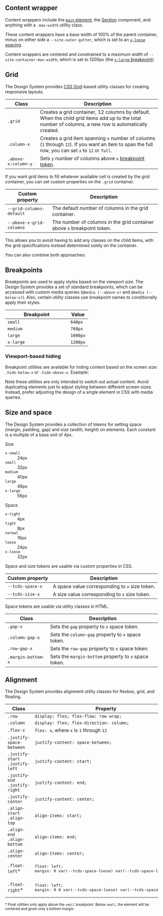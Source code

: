 <!--lede
  Layout is the arrangement, sizing, and spacing of elements on a page. The Design System provides utilities for implementing layouts in a consistent and responsive manner.
lede-->

## Content wrapper
Content wrappers include the [`main` element](/content/main), the [Section](/components/section) component, and anything with a `.max-width` utility class.

These content wrappers have a base width of 100% of the parent container, minus on either side a `--site-outer-gutter`, which is set to an [`x-loose` spacing](#size-and-space).

Content wrappers are centered and constrained to a maximum width of `--site-container-max-width`, which is set to 1200px (the [`x-large` breakpoint](#breakpoints)).

## Grid
The Design System provides [CSS Grid](https://developer.mozilla.org/en-US/docs/Web/CSS/CSS_Grid_Layout)-based utility classes for creating responsive layouts.

<table>
  <thead>
    <tr>
      <th>Class</th>
      <th>Description</th>
    </tr>
  </thead>
  <tbody>
    <tr>
      <td><code>.grid</code></td>
      <td>Creates a grid container, 12 columns by default. When the child grid items add up to the total number of columns, a new row is automatically created.</td>
    </tr>
    <tr>
      <td><code>.column-x</code></td>
      <td>Creates a grid item spanning <code>x</code> number of columns (<code>1</code> through <code>12</code>). If you want an item to span the full row, you can set <code>x</code> to <code>12</code> or <code>full</code>.</td>
    </tr>
    <tr>
      <td style="white-space: nowrap"><code>.above-x:column-y</code></td>
      <td>Sets <code>y</code> number of columns above <code>x</code> <a href="#breakpoints">breakpoint token</a>.</td>
    </tr>
  </tbody>
</table>

<style>
  .grid--example > div {
    background: var(--tcds-color-blue-x-light);
    padding: 1rem;
    border-radius: 10px;
    text-align: center;
    font-family: var(--tcds-font-ui);
  }
</style>

<!--twig
{% embed "@tch/includes/example.twig" %}
{% block content %}
<p><small>Resize the window to see responsive changes to the column spans.</small></p>

<div class="grid grid--example gap-normal">
  <div class="column-full above-medium:column-6 above-large:column-3">
    <span class="hide-above-medium">12/12</span>
    <span class="hide-below-medium hide-above-large">6/12</span>
    <span class="hide-below-large">3/12</span>
  </div>
  <div class="column-full above-medium:column-6 above-large:column-9">
    <span class="hide-above-medium">12/12</span>
    <span class="hide-below-medium hide-above-large">6/12</span>
    <span class="hide-below-large">9/12</span>
  </div>
  <div class="column-full above-large:column-6">
    <span class="hide-above-large">12/12</span>
    <span class="hide-below-large">6/12</span>
  </div>
  <div class="column-full above-large:column-6">
    <span class="hide-above-large">12/12</span>
    <span class="hide-below-large">6/12</span>
  </div>
</div>
{% endblock %}
{% block code %}
<div class="grid">
  <div class="column-full above-medium:column-6 above-large:column-3">
    ...
  </div>
  <div class="column-full above-medium:column-6 above-large:column-9">
    ...
  </div>
  <div class="column-full above-large:column-6">
    ...
  </div>
  <div class="column-full above-large:column-6">
    ...
  </div>
</div>
{% endblock %}
{% endembed %}
twig-->

If you want grid items to fill whatever available cell is created by the grid container, you can set custom properties on the `.grid` container.

<table>
  <thead>
    <tr>
      <th>Custom property</th>
      <th>Description</th>
    </tr>
  </thead>
  <tbody>
    <tr>
      <td><code>--grid-columns-default</code></td>
      <td>The default number of columns in the grid container.</td>
    </tr>
    <tr>
      <td><code>--above-x-grid-columns</code></td>
      <td>The number of columns in the grid container above <code>x</code> breakpoint token.</td>
    </tr>
  </tbody>
</table>

<!--twig
{% embed "@tch/includes/example.twig" %}
{% block content %}
<p><small>Resize the window to see responsive changes to the grid column count.</small></p>

<div class="grid grid--example gap-normal" style="
  --grid-columns-default: 2;
  --above-medium-grid-columns: 4;
  --above-large-grid-columns: 6;
">
  <div>1</div>
  <div>2</div>
  <div>3</div>
  <div>4</div>
  <div>5</div>
  <div>6</div>
  <div>7</div>
  <div>8</div>
  <div>9</div>
</div>
{% endblock %}
{% block code %}
<div class="grid" style="
  --grid-columns-default: 2;
  --above-medium-grid-columns: 4;
  --above-large-grid-columns: 6;
">
  <div>1</div>
  <div>2</div>
  <div>3</div>
  <div>4</div>
  <div>5</div>
  <div>6</div>
  <div>7</div>
  <div>8</div>
  <div>9</div>
</div>
{% endblock %}
{% endembed %}
twig-->

This allows you to avoid having to add any classes on the child items, with the grid specifications instead determined solely on the container.

You can also combine both approaches:

<!--twig
{% embed "@tch/includes/example.twig" %}
{% block content %}
<p><small>Resize the window to see responsive changes to the grid column count.</small></p>

<div class="grid grid--example gap-normal" style="
  --grid-columns-default: 2;
  --above-medium-grid-columns: 4;
  --above-large-grid-columns: 6;
">
  <div class="column-2">1 – 2</div>
  <div>3</div>
  <div>4</div>
  <div class="column-2">5 – 6</div>
</div>
{% endblock %}
{% block code %}
<div class="grid" style="
  --grid-columns-default: 2;
  --above-medium-grid-columns: 4;
  --above-large-grid-columns: 6;
">
  <div class="column-2">1 – 2</div>
  <div>3</div>
  <div>4</div>
  <div class="column-2">5 – 6</div>
</div>
{% endblock %}
{% endembed %}
twig-->

## Breakpoints
Breakpoints are used to apply styles based on the viewport size. The Design System provides a set of standard breakpoints, which can be accessed with custom media queries (`@media (--above-x)` and `@media (--below-x)`). Also, certain utility classes use breakpoint names to conditionally apply their styles.

<table>
  <thead>
    <tr>
      <th>Breakpoint</th>
      <th>Value</th>
    </tr>
  </thead>
  <tbody>
    <tr>
      <td style="width: 19ch"><code>small</code></td>
      <td><code>640px</code></td>
    </tr>
    <tr>
      <td><code>medium</code></td>
      <td><code>768px</code></td>
    </tr>
    <tr>
      <td><code>large</code></td>
      <td><code>1000px</code></td>
    </tr>
    <tr>
      <td><code>x-large</code></td>
      <td><code>1200px</code></td>
    </tr>
  </tbody>
</table>

### Viewport-based hiding
Breakpoint utilities are available for hiding content based on the screen size: `.hide-below-x` or `.hide-above-x`. Example:

<!--twig
{% embed "@tch/includes/example.twig" %}
{% block content %}
<p class="hide-below-medium">Content not for screen sizes below 768px.</p>
<p class="hide-above-x-large">Content not for screen sizes above 1200px.</p>
{% endblock %}
{% endembed %}
twig-->

Note these utilities are only intended to switch out actual content. Avoid duplicating elements just to adjust styling between different screen sizes. Instead, prefer adjusting the design of a single element in CSS with media queries.

## Size and space
The Design System provides a collection of tokens for setting space (margin, padding, gap) and size (width, height) on elements. Each constant is a multiple of a base unit of 4px.

<div class="size-space-chart grid gap-x-loose align-center">
  <div class="column-2">
    <span class="font-weight-semibold">Size</span>
  </div>
  <dl class="size-chart row gap-normal column-10">
    <div>
      <dt><code>x-small</code></dt>
      <dd style="--size-bar-height: 24px">24px</dd>
    </div>
    <div>
      <dt><code>small</code></dt>
      <dd style="--size-bar-height: 32px">32px</dd>
    </div>
    <div>
      <dt><code>medium</code></dt>
      <dd style="--size-bar-height: 40px">40px</dd>
    </div>
    <div>
      <dt><code>large</code></dt>
      <dd style="--size-bar-height: 48px">48px</dd>
    </div>
    <div>
      <dt><code>x-large</code></dt>
      <dd style="--size-bar-height: 56px">56px</dd>
    </div>
  </dl>

  <div class="column-2">
    <span class="font-weight-semibold">Space</span>
  </div>
  <dl class="space-chart row gap-normal column-10">
    <div>
      <dt><code>x-tight</code></dt>
      <dd style="--space-bar-padding: 4px"><span>4px</span></dd>
    </div>
    <div>
      <dt><code>tight</code></dt>
      <dd style="--space-bar-padding: 8px"><span>8px</span></dd>
    </div>
    <div>
      <dt><code>normal</code></dt>
      <dd style="--space-bar-padding: 16px"><span>16px</span></dd>
    </div>
    <div>
      <dt><code>loose</code></dt>
      <dd style="--space-bar-padding: 24px"><span>24px</span></dd>
    </div>
    <div>
      <dt><code>x-loose</code></dt>
      <dd style="--space-bar-padding: 32px"><span>32px</span></dd>
    </div>
  </dl>
</div>

Space and size tokens are usable via custom properties in CSS.

<table>
  <thead>
    <tr>
      <th>Custom property</th>
      <th>Description</th>
    </tr>
  </thead>
  <tbody>
    <tr>
      <td><code>--tcds-space-x</code></td>
      <td>A space value corresponding to <code>x</code> size token.</td>
    </tr>
    <tr>
      <td><code>--tcds-size-x</code></td>
      <td>A size value corresponding to <code>x</code> size token.</td>
    </tr>
  </tbody>
</table>

Space tokens are usable via utility classes in HTML.

<table>
  <thead>
    <tr>
      <th>Class</th>
      <th>Description</th>
    </tr>
  </thead>
  <tbody>
    <tr>
      <td><code>.gap-x</code></td>
      <td>Sets the <code>gap</code> property to <code>x</code> space token.</td>
    </tr>
    <tr>
      <td><code>.column-gap-x</code></td>
      <td>Sets the <code>column-gap</code> property to <code>x</code> space token.</td>
    </tr>
    <tr>
      <td><code>.row-gap-x</code></td>
      <td>Sets the <code>row-gap</code> property to <code>x</code> space token.</td>
    </tr>
    <tr>
      <td><code>.margin-bottom-x</code></td>
      <td>Sets the <code>margin-bottom</code> property to <code>x</code> space token.</td>
    </tr>
  </tbody>
</table>

## Alignment
The Design System provides alignment utility classes for flexbox, grid, and floating.

<table>
  <thead>
    <tr>
      <th style="width: 22ch">Class</th>
      <th>Property</th>
    </tr>
  </thead>
  <tbody>
    <tr>
      <td><code>.row</code></td>
      <td><code>display: flex; flex-flow: row wrap;</code></td>
    </tr>
    <tr>
      <td><code>.column</code></td>
      <td><code>display: flex; flex-direction: column;</code></td>
    </tr>
    <tr>
      <td><code>.flex-x</code></td>
      <td><code>flex: x</code>, where <code>x</code> is <code>1</code> through <code>12</code></td>
    </tr>
    <tr>
      <td style="white-space: nowrap"><code>.justify-space-between</code></td>
      <td><code>justify-content: space-between;</code></td>
    </tr>
    <tr>
      <td><code>.justify-start</code><br><code>.justify-left</code></td>
      <td><code>justify-content: start;</code></td>
    </tr>
    <tr>
      <td><code>.justify-end</code><br><code>.justify-right</code></td>
      <td><code>justify-content: end;</code></td>
    </tr>
    <tr>
      <td><code>.justify-center</code></td>
      <td><code>justify-content: center;</code></td>
    </tr>
    <tr>
      <td><code>.align-start</code><br><code>.align-top</code></td>
      <td><code>align-items: start;</code></td>
    </tr>
    <tr>
      <td><code>.align-end</code><br><code>.align-bottom</code></td>
      <td><code>align-items: end;</code></td>
    </tr>
    <tr>
      <td><code>.align-center</code></td>
      <td><code>align-items: center;</code></td>
    </tr>
    <tr>
      <td><code>.float-left</code>*</td>
      <td>
<pre>
float: left;
margin: 0 var(--tcds-space-loose) var(--tcds-space-loose) 0;
</pre>
      </td>
    </tr>
    <tr>
      <td><code>.float-right</code>*</td>
      <td>
<pre>
float: left;
margin: 0 0 var(--tcds-space-loose) var(--tcds-space-loose);
</pre>
      </td>
    </tr>
  </tbody>
</table>

<small>* Float utilities only apply above the `small` breakpoint. Below `small`, the element will be centered and given only a bottom margin.</small>